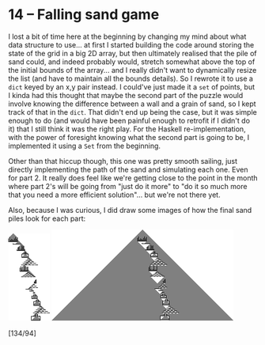 # 14 &ndash; Falling sand game
I lost a bit of time here at the beginning by changing my mind about what data structure to use... at first I started building the code around storing the state of the grid in a big 2D array, but then ultimately realised that the pile of sand could, and indeed probably would, stretch somewhat above the top of the initial bounds of the array... and I really didn't want to dynamically resize the list (and have to maintain all the bounds details). So I rewrote it to use a `dict` keyed by an x,y pair instead. I could've just made it a `set` of points, but I kinda had this thought that maybe the second part of the puzzle would involve knowing the difference between a wall and a grain of sand, so I kept track of that in the `dict`. That didn't end up being the case, but it was simple enough to do (and would have been painful enough to retrofit if I didn't do it) that I still think it was the right play. For the Haskell re-implementation, with the power of foresight knowing what the second part is going to be, I implemented it using a `Set` from the beginning.

Other than that hiccup though, this one was pretty smooth sailing, just directly implementing the path of the sand and simulating each one. Even for part 2. It really does feel like we're getting close to the point in the month where part 2's will be going from "just do it more" to "do it so much more that you need a more efficient solution"... but we're not there yet.

Also, because I was curious, I did draw some images of how the final sand piles look for each part:

![The final sand pile for my input, for Part 1](14a.png) ![The final sand pile for my input, for Part 2](14b.png)

[134/94]
